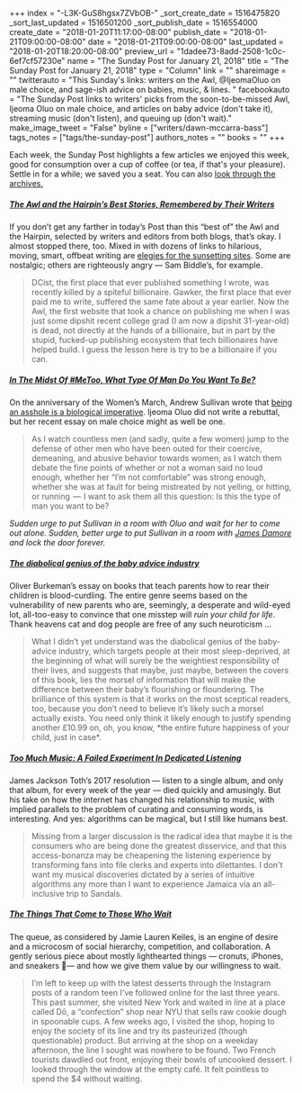 +++
index = "-L3K-GuS8hgsx7ZVbOB-"
_sort_create_date = 1516475820
_sort_last_updated = 1516501200
_sort_publish_date = 1516554000
create_date = "2018-01-20T11:17:00-08:00"
publish_date = "2018-01-21T09:00:00-08:00"
date = "2018-01-21T09:00:00-08:00"
last_updated = "2018-01-20T18:20:00-08:00"
preview_url = "1dadee73-8add-2508-1c0c-6ef7cf57230e"
name = "The Sunday Post for January 21, 2018"
title = "The Sunday Post for January 21, 2018"
type = "Column"
link = ""
shareimage = ""
twitterauto = "This Sunday's links: writers on the Awl, @IjeomaOluo on male choice, and sage-ish advice on babies, music, & lines. "
facebookauto = "The Sunday Post links to writers' picks from the soon-to-be-missed Awl, Ijeoma Oluo on male choice, and articles on baby advice (don't take it), streaming music (don't listen), and queuing up (don't wait)."
make_image_tweet = "False"
byline = ["writers/dawn-mccarra-bass"]
tags_notes = ["tags/the-sunday-post"]
authors_notes = ""
books = ""
+++
<p class="intro">Each week, the Sunday Post highlights a few articles we enjoyed this week, good for consumption over a cup of coffee (or tea, if that's your pleasure). Settle in for a while; we saved you a seat. You can also <a href="http://www.seattlereviewofbooks.com/tags/the-sunday-post/" title="Sunday Post archives">look through the archives.</a></p>

<h5><a href="http://nymag.com/selectall/2018/01/the-awls-best-stories-picked-by-writers.html" title="The Awl and the Hairpin’s Best Stories, Remembered by Their Writers - New York Magazine">The Awl and the Hairpin’s Best Stories, Remembered by Their Writers</a></h5>

<p>If you don&#8217;t get any farther in today&#8217;s Post than this &#8220;best of&#8221; the Awl and the Hairpin, selected by writers and editors from both blogs, that&#8217;s okay. I almost stopped there, too. Mixed in with dozens of links to hilarious, moving, smart, offbeat writing are <a href="http://www.seattlereviewofbooks.com/notes/2018/01/17/you-have-to-stop-letting-facebook-tell-you-what-to-read/">elegies for the sunsetting sites</a>. Some are nostalgic; others are righteously angry — Sam Biddle&#8217;s, for example.</p>

<blockquote>DCist, the first place that ever published something I wrote, was recently killed by a spiteful billionaire. Gawker, the first place that ever paid me to write, suffered the same fate about a year earlier. Now the Awl, the first website that took a chance on publishing me when I was just some dipshit recent college grad (I am now a dipshit 31-year-old) is dead, not directly at the hands of a billionaire, but in part by the stupid, fucked-up publishing ecosystem that tech billionaires have helped build. I guess the lesson here is try to be a billionaire if you can. </blockquote>

<h5><a href="https://theestablishment.co/in-the-midst-of-metoo-what-type-of-man-do-you-want-to-be-328634985fc5l" title="In The Midst Of #MeToo, What Type Of Man Do You Want To Be? - The Establishment">In The Midst Of #MeToo, What Type Of Man Do You Want To Be?</a></h5>

<p>On the anniversary of the Women’s March, Andrew Sullivan wrote that <a href="http://nymag.com/daily/intelligencer/2018/01/sullivan-metoo-must-choose-between-reality-and-ideology.html">being an asshole is a biological imperative</a>. Ijeoma Oluo did not write a rebuttal, but her recent essay on male choice might as well be one.</p>

<blockquote>
As I watch countless men (and sadly, quite a few women) jump to the defense of other men who have been outed for their coercive, demeaning, and abusive behavior towards women; as I watch them debate the fine points of whether or not a woman said no loud enough, whether her “I’m not comfortable” was strong enough, whether she was at fault for being mistreated by not yelling, or hitting, or running  —  I want to ask them all this question: Is this the type of man you want to be?
</blockquote>

<p><em>Sudden urge to put Sullivan in a room with Oluo and wait for her to come out alone. Sudden, better urge to put Sullivan in a room with <a href="https://www.nytimes.com/2017/08/08/technology/google-engineer-fired-gender-memo.html">James Damore</a> and lock the door forever.</em></p>

<h5><a href="https://www.theguardian.com/news/2018/jan/16/baby-advice-books-industry-attachment-parenting" title="The diabolical genius of the baby advice industry - The Guardian">The diabolical genius of the baby advice industry</a></h5>

<p>Oliver Burkeman&#8217;s essay on books that teach parents how to rear their children is blood-curdling. The entire genre seems based on the vulnerability of new parents who are, seemingly, a desperate and wild-eyed lot, all-too-easy to convince that one misstep will <em>ruin your child for life</em>. Thank heavens cat and dog people are free of any such neuroticism &#8230;</p>

<blockquote>
What I didn’t yet understand was the diabolical genius of the baby-advice industry, which targets people at their most sleep-deprived, at the beginning of what will surely be the weightiest responsibility of their lives, and suggests that maybe, just maybe, between the covers of this book, lies the morsel of information that will make the difference between their baby’s flourishing or floundering. The brilliance of this system is that it works on the most sceptical readers, too, because you don’t need to believe it’s likely such a morsel actually exists. You need only think it likely enough to justify spending another £10.99 on, oh, you know, *the entire future happiness of your child, just in case*.
</blockquote>

<h5><a href="https://www.npr.org/sections/therecord/2018/01/16/578216674/too-much-music-a-failed-experiment-in-dedicated-listening" title="Too Much Music: A Failed Experiment In Dedicated Listening - NPR">Too Much Music: A Failed Experiment In Dedicated Listening</a></h5>

<p>James Jackson Toth&#8217;s 2017 resolution — listen to a single album, and only that album, for every week of the year — died quickly and amusingly. But his take on how the internet has changed his relationship to music, with implied parallels to the problem of curating and consuming words, is interesting. And yes: algorithms can be magical, but I still like humans best.</p>

<blockquote>
Missing from a larger discussion is the radical idea that maybe it is the consumers who are being done the greatest disservice, and that this access-bonanza may be cheapening the listening experience by transforming fans into file clerks and experts into dilettantes. I don't want my musical discoveries dictated by a series of intuitive algorithms any more than I want to experience Jamaica via an all-inclusive trip to Sandals.
</blockquote>

<h5><a href="https://www.racked.com/2018/1/17/16897160/lines-waiting-history" title="The Things That Come to Those Who Wait - Racked">The Things That Come to Those Who Wait</a></h5>

<p>The queue, as considered by Jamie Lauren Keiles, is an engine of desire and a microcosm of social hierarchy, competition, and collaboration. A gently serious piece about mostly lighthearted things — cronuts, iPhones, and sneakers — and how we give them value by our willingness to wait.</p>
 <blockquote> I’m left to keep up with the latest desserts through the Instagram posts of a random teen I’ve followed online for the last three years. This past summer, she visited New York and waited in line at a place called Dō, a “confection” shop near NYU that sells raw cookie dough in spoonable cups. A few weeks ago, I visited the shop, hoping to enjoy the society of its line and try its pasteurized (though questionable) product. But arriving at the shop on a weekday afternoon, the line I sought was nowhere to be found. Two French tourists dawdled out front, enjoying their bowls of uncooked dessert. I looked through the window at the empty café. It felt pointless to spend the $4 without waiting.
</blockquote>